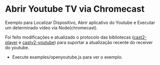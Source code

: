 Abrir Youtube TV via Chromecast
============

Exemplo para Localizar Dispositivo, Abrir aplicativo do Youtube e Executar um determinado vídeo via Node(chromecast). 

Foi feito modificações e atualizado o protocolo das bibliotecas ([cast2-player](https://github.com/angelnu/castv2-player) e [castv2-youtube](https://www.npmjs.com/package/castv2-youtube)) para suportar a atualização recente do receiver do youtube.

* Execute examples/openyoutube.js para ver o exemplo.

